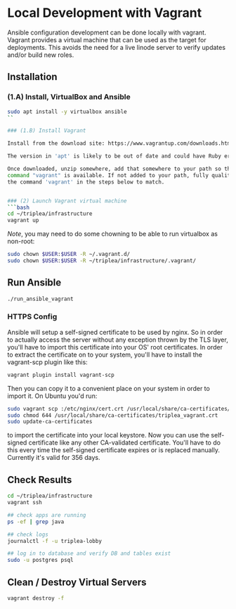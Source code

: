 # Local Development with Vagrant

Ansible configuration development can be done locally with vagrant.
Vagrant provides a virtual machine that can be used as the target for
deployments. This avoids the need for a live linode server to verify
updates and/or build new roles.

## Installation

### (1.A) Install, VirtualBox and Ansible

```bash
sudo apt install -y virtualbox ansible
``

### (1.B) Install Vagrant

Install from the download site: https://www.vagrantup.com/downloads.html

The version in 'apt' is likely to be out of date and could have Ruby errors.

Once downloaded, unzip somewhere, add that somewhere to your path so the
command "vagrant" is available. If not added to your path, fully quality
the command 'vagrant' in the steps below to match.


### (2) Launch Vagrant virtual machine
```bash
cd ~/triplea/infrastructure
vagrant up
```

*Note*, you may need to do some chowning to be able to run virtualbox as non-root:
```bash
sudo chown $USER:$USER -R ~/.vagrant.d/
sudo chown $USER:$USER -R ~/triplea/infrastructure/.vagrant/
```

## Run Ansible

```bash
./run_ansible_vagrant
```

### HTTPS Config
Ansible will setup a self-signed certificate to be used by nginx. So in order to actually access the server without any exception thrown by the TLS layer, you'll have to import this certificate into your OS' root certificates.
In order to extract the certificate on to your system, you'll have to install the vagrant-scp plugin like this:
```bash
vagrant plugin install vagrant-scp
```
Then you can copy it to a convenient place on your system in order to import it.
On Ubuntu you'd run:
```bash
sudo vagrant scp :/etc/nginx/cert.crt /usr/local/share/ca-certificates/triplea_vagrant.crt
sudo chmod 644 /usr/local/share/ca-certificates/triplea_vagrant.crt
sudo update-ca-certificates
```
to import the certificate into your local keystore.
Now you can use the self-signed certificate like any other CA-validated certificate.
You'll have to do this every time the self-signed certificate expires or is replaced manually.
Currently it's valid for 356 days.

## Check Results

```bash
cd ~/triplea/infrastructure
vagrant ssh

## check apps are running
ps -ef | grep java

## check logs
journalctl -f -u triplea-lobby

## log in to database and verify DB and tables exist
sudo -u postgres psql
```

## Clean / Destroy Virtual Servers

```bash
vagrant destroy -f
```
